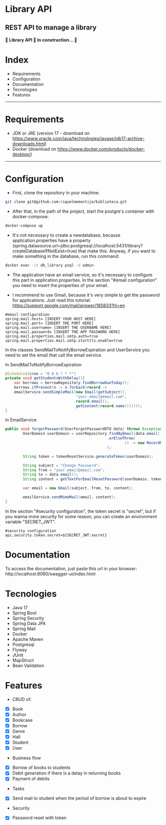 # Library API

## REST API to manage a library

<h4> 
	🚧 Library API 🚀 In construction...  🚧
</h4>

Index
=================
<!--ts-->
* Requirements
* Configuration
* Documentation
* Tecnologies
* Features
<!--te-->

<hr>

Requirements
=================

* JDK or JRE (version 17 - download on https://www.oracle.com/java/technologies/javase/jdk17-archive-downloads.html) 
* Docker (download on https://www.docker.com/products/docker-desktop/)

<hr>

Configuration
=================
* First, clone the repository in your machine.
```bash
git clone git@github.com:riquelmemontijo/biblioteca.git
```

* After that, in the path of the project, start the postgre's container with docker-compose:
```bash
docker-compose up
```

* It's not necessary to create a newdatabase, because application.properties have a property (spring.datasource.url=jdbc:postgresql://localhost:5431/library?createDatabaseIfNotExist=true) that make this.
Anyway, if you want to make something in the database, run this command:
```bash
docker exec -it db_library psql -U admin
```

* The application have an email service, so it's necessary to configure this part in application.properties.
In the section "#email configuration" you need to insert the properties of your email.

* I recommend to use Gmail, because it's very simple to get the password for applications. Just read this tutorial:
https://support.google.com/mail/answer/185833?hl=en

```
#email configuration
spring.mail.host= [INSERT YOUR HOST HERE]
spring.mail.port= [INSERT THE PORT HERE]
spring.mail.username= [INSERT THE USERNAME HERE]
spring.mail.password= [INSERT THE APP PASSWORD HERE]
spring.mail.properties.mail.smtp.auth=true
spring.mail.properties.mail.smtp.starttls.enable=true
```

In the classes SendMailToNotifyBorrowExpiration and UserService you need to set the email that call the email service.

In SendMailToNotifyBorrowExpiration
```java
@Scheduled(cron = "0 0 6 * * *")
private void getStudentsWithDelay(){
    var borrows = borrowRepository.findBorrowDueToday();
    borrows.ifPresent(n -> n.forEach(record ->
    emailService.sendSimpleMail(new Email(getSubject(),
                                "your.email@email.com",
                                record.email(),
                                getContent(record.name())))));
}
```

In EmailService
```java
public void forgotPassword(UserForgotPasswordDTO data) throws Exception {
        UserDomain userDomain = userRepository.findByEmail(data.email())
                                              .orElseThrow(
                                                      () -> new RecordNotFoundException(data.email())
                                              );

        String token = tokenResetService.generateToken(userDomain);

        String subject = "Change Password";
        String from = "your.email@email.com";
        String to = data.email();
        String content = getTextForEmailResetPassword(userDomain, token);

        var email = new Email(subject, from, to, content);

        emailService.sendMimeMail(email, content);
}
```

In the section "#security configuration", the token secret is "secret", but if you wanna more security for some reason, you can create an environment variable "SECRET_JWT".

```
#security configuration
api.security.token.secret=${SECRET_JWT:secret}
```

Documentation
=================

To access the documentation, just paste this url in your browser: http://localhost:8080/swagger-ui/index.html

Tecnologies
=================

* Java 17
* Spring Boot
* Spring Security
* Spring Data JPA
* Spring Mail
* Docker
* Apache Maven
* Postgresql
* Flyway
* JUnit
* MapStruct
* Bean Validation

Features
=================

* CRUD of:

- [x] Book
- [x] Author
- [x] Bookcase
- [x] Borrow
- [x] Genre
- [x] Hall
- [x] Student
- [x] User

* Business flow

- [x] Borrow of books to students
- [x] Debit generation if there is a delay in returning books
- [x] Payment of debits

* Tasks

- [x] Send mail to student when the period of borrow is about to expire

* Security

- [x] Password reset with token
